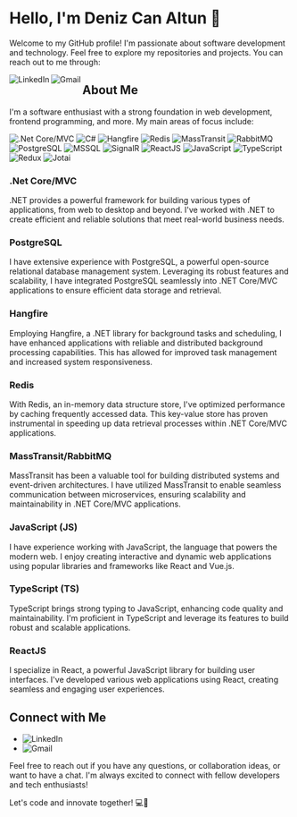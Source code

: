 # Hello, I'm Deniz Can Altun 👋

Welcome to my GitHub profile! I'm passionate about software development and technology. Feel free to explore my repositories and projects. You can reach out to me through:

[<img align="left" alt="LinkedIn" src="https://img.shields.io/badge/LinkedIn-%230077B5.svg?&style=for-the-badge&logo=linkedin&logoColor=white" />](https://www.linkedin.com/in/denizcca/)
[<img align="left" alt="Gmail" src="https://img.shields.io/badge/Gmail-%23D14836.svg?&style=for-the-badge&logo=gmail&logoColor=white" />](mailto:denizcanaltun0@gmail.com)

## About Me

I'm a software enthusiast with a strong foundation in web development, frontend programming, and more. My main areas of focus include:

<img alt=".Net Core/MVC" src="https://img.shields.io/badge/.NET%20Core/MVC-%23512BD4.svg?style=for-the-badge&logo=.net&logoColor=white"/>
<img alt="C#" src="https://img.shields.io/badge/C%23-%23239120.svg?style=for-the-badge&logo=c-sharp&logoColor=white"/>
<img alt="Hangfire" src="https://img.shields.io/badge/Hangfire-%23222222.svg?style=for-the-badge&logo=hangfire&logoColor=white"/>
<img alt="Redis" src="https://img.shields.io/badge/Redis-%23DC382D.svg?style=for-the-badge&logo=redis&logoColor=white"/>
<img alt="MassTransit" src="https://img.shields.io/badge/MassTransit-%231E1E1E.svg?style=for-the-badge&logo=masstransit&logoColor=white"/>
<img alt="RabbitMQ" src="https://img.shields.io/badge/RabbitMQ-%23FF6600.svg?style=for-the-badge&logo=rabbitmq&logoColor=white"/>
<img alt="PostgreSQL" src="https://img.shields.io/badge/PostgreSQL-%23336791.svg?style=for-the-badge&logo=postgresql&logoColor=white"/>
<img alt="MSSQL" src="https://img.shields.io/badge/MSSQL-%23CC2927.svg?style=for-the-badge&logo=microsoft-sql-server&logoColor=white"/>
<img alt="SignalR" src="https://img.shields.io/badge/SignalR-%23803440.svg?style=for-the-badge&logo=signalr&logoColor=white"/>
<img alt="ReactJS" src="https://img.shields.io/badge/ReactJS-%2361DAFB.svg?style=for-the-badge&logo=react&logoColor=%2320232a"/>
<img alt="JavaScript" src="https://img.shields.io/badge/JavaScript-%23F7DF1E.svg?style=for-the-badge&logo=javascript&logoColor=%2320232a"/>
<img alt="TypeScript" src="https://img.shields.io/badge/TypeScript-%23007ACC.svg?style=for-the-badge&logo=typescript&logoColor=white"/>
<img alt="Redux" src="https://img.shields.io/badge/Redux-%23593d88.svg?style=for-the-badge&logo=redux&logoColor=white"/>
<img alt="Jotai" src="https://img.shields.io/badge/Jotai-%238B9CA9.svg?style=for-the-badge&logo=jotai&logoColor=white"/>

### .Net Core/MVC

.NET provides a powerful framework for building various types of applications, from web to desktop and beyond. I've worked with .NET to create efficient and reliable solutions that meet real-world business needs.

### PostgreSQL
I have extensive experience with PostgreSQL, a powerful open-source relational database management system. Leveraging its robust features and scalability, I have integrated PostgreSQL seamlessly into .NET Core/MVC applications to ensure efficient data storage and retrieval.

### Hangfire
Employing Hangfire, a .NET library for background tasks and scheduling, I have enhanced applications with reliable and distributed background processing capabilities. This has allowed for improved task management and increased system responsiveness.

### Redis
With Redis, an in-memory data structure store, I've optimized performance by caching frequently accessed data. This key-value store has proven instrumental in speeding up data retrieval processes within .NET Core/MVC applications.

### MassTransit/RabbitMQ
MassTransit has been a valuable tool for building distributed systems and event-driven architectures. I have utilized MassTransit to enable seamless communication between microservices, ensuring scalability and maintainability in .NET Core/MVC applications.

### JavaScript (JS)

I have experience working with JavaScript, the language that powers the modern web. I enjoy creating interactive and dynamic web applications using popular libraries and frameworks like React and Vue.js.

### TypeScript (TS)

TypeScript brings strong typing to JavaScript, enhancing code quality and maintainability. I'm proficient in TypeScript and leverage its features to build robust and scalable applications.

### ReactJS

I specialize in React, a powerful JavaScript library for building user interfaces. I've developed various web applications using React, creating seamless and engaging user experiences.


## Connect with Me

- [<img align="left" alt="LinkedIn" src="https://img.shields.io/badge/LinkedIn-%230077B5.svg?&style=for-the-badge&logo=linkedin&logoColor=white" />](https://www.linkedin.com/in/denizcca/)
- [<img align="left" alt="Gmail" src="https://img.shields.io/badge/Gmail-%23D14836.svg?&style=for-the-badge&logo=gmail&logoColor=white" />](mailto:denizcanaltun0@gmail.com)

Feel free to reach out if you have any questions, or collaboration ideas, or want to have a chat. I'm always excited to connect with fellow developers and tech enthusiasts!

Let's code and innovate together! 💻🚀
